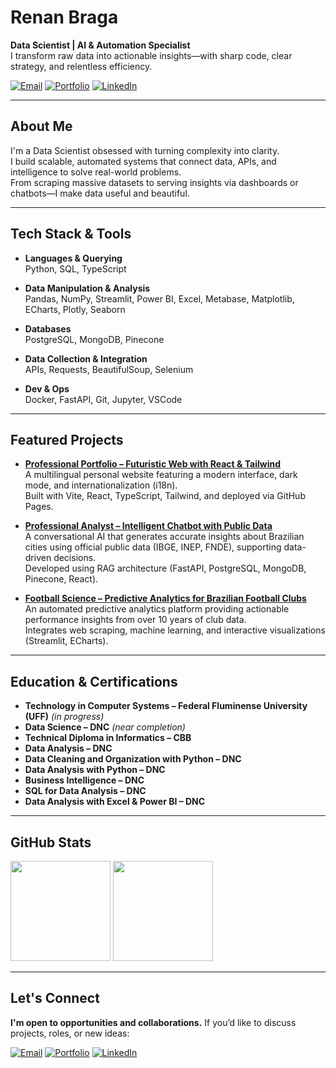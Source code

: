 # **Renan Braga**

**Data Scientist | AI & Automation Specialist**  
I transform raw data into actionable insights—with sharp code, clear strategy, and relentless efficiency.

[![Email](https://img.shields.io/badge/Email-D14836?style=for-the-badge&logo=gmail&logoColor=white)](mailto:renanmbraga@outlook.com)
[![Portfolio](https://img.shields.io/badge/Portfolio-333333?style=for-the-badge&logo=vercel&logoColor=white)](https://renanmrbraga.github.io)
[![LinkedIn](https://img.shields.io/badge/LinkedIn-0A66C2?style=for-the-badge&logo=linkedin&logoColor=white)](https://www.linkedin.com/in/renanmrbraga)

---

## About Me

I'm a Data Scientist obsessed with turning complexity into clarity.  
I build scalable, automated systems that connect data, APIs, and intelligence to solve real-world problems.  
From scraping massive datasets to serving insights via dashboards or chatbots—I make data useful and beautiful.

---

## Tech Stack & Tools

- **Languages & Querying**  
  Python, SQL, TypeScript

- **Data Manipulation & Analysis**  
  Pandas, NumPy, Streamlit, Power BI, Excel, Metabase, Matplotlib, ECharts, Plotly, Seaborn

- **Databases**  
  PostgreSQL, MongoDB, Pinecone

- **Data Collection & Integration**  
  APIs, Requests, BeautifulSoup, Selenium

- **Dev & Ops**  
  Docker, FastAPI, Git, Jupyter, VSCode

---

## Featured Projects

- [**Professional Portfolio – Futuristic Web with React & Tailwind**](https://github.com/renanmrbraga/portfolio-web)  
  A multilingual personal website featuring a modern interface, dark mode, and internationalization (i18n).  
  Built with Vite, React, TypeScript, Tailwind, and deployed via GitHub Pages.

- [**Professional Analyst – Intelligent Chatbot with Public Data**](https://github.com/renanmrbraga/chatbot-llm)  
  A conversational AI that generates accurate insights about Brazilian cities using official public data (IBGE, INEP, FNDE), supporting data-driven decisions.  
  Developed using RAG architecture (FastAPI, PostgreSQL, MongoDB, Pinecone, React).

- [**Football Science – Predictive Analytics for Brazilian Football Clubs**](https://github.com/renanmrbraga/football-science)  
  An automated predictive analytics platform providing actionable performance insights from over 10 years of club data.  
  Integrates web scraping, machine learning, and interactive visualizations (Streamlit, ECharts).

---

## Education & Certifications

- **Technology in Computer Systems – Federal Fluminense University (UFF)** *(in progress)*  
- **Data Science – DNC** *(near completion)*  
- **Technical Diploma in Informatics – CBB**  
- **Data Analysis – DNC**  
- **Data Cleaning and Organization with Python – DNC**  
- **Data Analysis with Python – DNC**  
- **Business Intelligence – DNC**  
- **SQL for Data Analysis – DNC**  
- **Data Analysis with Excel & Power BI – DNC**

---

## GitHub Stats

<p align="left">
  <img height="160px" src="https://github-readme-stats.vercel.app/api?username=renanmrbraga&show_icons=true&theme=dark&locale=en&hide_rank=true" />
  <img height="160px" src="https://github-readme-stats.vercel.app/api/top-langs/?username=renanmrbraga&layout=compact&langs_count=10&theme=dark&locale=en" />
</p>

---

## Let's Connect

**I'm open to opportunities and collaborations.** If you’d like to discuss projects, roles, or new ideas:

[![Email](https://img.shields.io/badge/Email-D14836?style=for-the-badge&logo=gmail&logoColor=white)](mailto:renanmbraga@outlook.com)
[![Portfolio](https://img.shields.io/badge/Portfolio-333333?style=for-the-badge&logo=vercel&logoColor=white)](https://renanmrbraga.github.io)
[![LinkedIn](https://img.shields.io/badge/LinkedIn-0A66C2?style=for-the-badge&logo=linkedin&logoColor=white)](https://www.linkedin.com/in/renanmrbraga)
